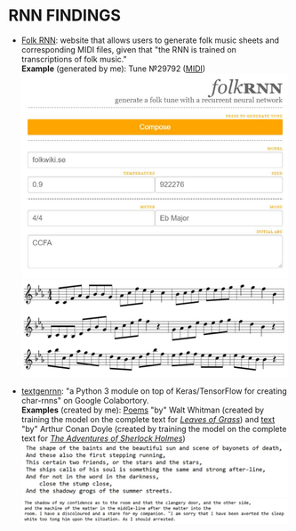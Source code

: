 # RNN FINDINGS  
  
* [Folk RNN](https://folkrnn.org/): website that allows users to generate folk music sheets and corresponding MIDI files, given that "the RNN is trained on transcriptions of folk music."  
**Example** (generated by me): Tune №29792 ([MIDI](https://github.com/marialauramirabelli/A.rt-I.ntel/blob/master/RNN/RNN-Files/folkrnn-tune29792.midi))  
![settings](https://github.com/marialauramirabelli/A.rt-I.ntel/blob/master/RNN/RNN-Files/folkrnn-settings.JPG)  
![sheet](https://github.com/marialauramirabelli/A.rt-I.ntel/blob/master/RNN/RNN-Files/folkrnn-sheet.JPG)  
  
* [textgenrnn](https://github.com/minimaxir/textgenrnn): "a Python 3 module on top of Keras/TensorFlow for creating char-rnns" on Google Colabortory.    
**Examples** (created by me): [Poems](https://github.com/marialauramirabelli/A.rt-I.ntel/blob/master/RNN/RNN-Files/leavesOfGrass_colaboratory_gentext.txt) "by" Walt Whitman (created by training the model on the complete text for [*Leaves of Grass*](http://www.gutenberg.org/ebooks/1322)) and [text](https://github.com/marialauramirabelli/A.rt-I.ntel/blob/master/RNN/RNN-Files/holmes_colaboratory_gentext.txt) "by" Arthur Conan Doyle (created by training the model on the complete text for [*The Adventures of Sherlock Holmes*](http://www.gutenberg.org/ebooks/1661))  
![whitman](https://github.com/marialauramirabelli/A.rt-I.ntel/blob/master/RNN/RNN-Files/whitman.JPG)  
![doyle](https://github.com/marialauramirabelli/A.rt-I.ntel/blob/master/RNN/RNN-Files/doyle.JPG)

